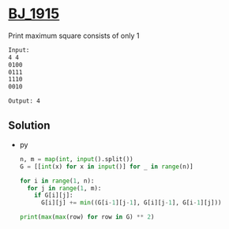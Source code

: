 # [BJ_1915](https://acmicpc.net/problem/1915)

Print maximum square consists of only 1

```txt
Input:
4 4
0100
0111
1110
0010

Output: 4
```

## Solution

* py

  ```py
  n, m = map(int, input().split())
  G = [[int(x) for x in input()] for _ in range(n)]

  for i in range(1, n):
    for j in range(1, m):
      if G[i][j]:
        G[i][j] += min((G[i-1][j-1], G[i][j-1], G[i-1][j]))

  print(max(max(row) for row in G) ** 2)
  ```
